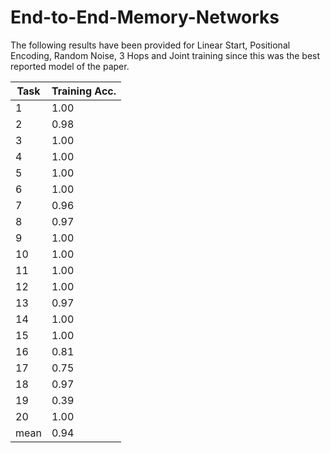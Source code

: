 # End-to-End-Memory-Networks

The following results have been provided for Linear Start, Positional Encoding, Random Noise, 3 Hops and Joint training since this was the best reported model of the paper.



Task  |  Training Acc.  
------|-----------------
1     |  1.00           
2     |  0.98           
3     |  1.00           
4     |  1.00           
5     |  1.00           
6     |  1.00           
7     |  0.96           
8     |  0.97           
9     |  1.00           
10    |  1.00           
11    |  1.00           
12    |  1.00           
13    |  0.97           
14    |  1.00           
15    |  1.00           
16    |  0.81           
17    |  0.75           
18    |  0.97           
19    |  0.39           
20    |  1.00           
mean  |  0.94           
